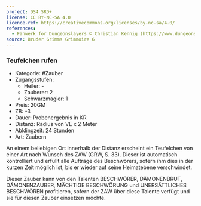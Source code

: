 ```yaml
---
project: DS4 SRD+
license: CC BY-NC-SA 4.0
licence-ref: https://creativecommons.org/licenses/by-nc-sa/4.0/
references: 
  - Fanwerk for Dungeonslayers © Christian Kennig (https://www.dungeonslayers.net/)
source: Bruder Grimms Grimmoire 6
---
```


### Teufelchen rufen

- Kategorie: #Zauber
- Zugangsstufen:
  - Heiler: -
  - Zauberer: 2
  - Schwarzmagier: 1
- Preis: 20GM
- ZB: -3
- Dauer: Probenergebnis in KR
- Distanz: Radius von VE x 2 Meter
- Abklingzeit: 24 Stunden
- Art: Zaubern

An einem beliebigen Ort innerhalb der Distanz erscheint ein Teufelchen von einer Art nach Wunsch des ZAW (GRW, S. 33). Dieser ist automatisch kontrolliert und erfüllt alle Aufträge des Beschwörers, sofern ihm dies in der kurzen Zeit möglich ist, bis er wieder auf seine Heimatebene verschwindet.

Dieser Zauber kann von den Talenten BESCHWÖRER, DÄMONENBRUT, DÄMONENZAUBER, MÄCHTIGE BESCHWÖRUNG und UNERSÄTTLICHES BESCHWÖREN profitieren, sofern der ZAW über diese Talente verfügt und sie für diesen Zauber einsetzen möchte.

